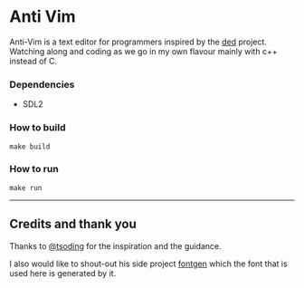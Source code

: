 # Anti Vim
Anti-Vim is a text editor for programmers inspired by the [ded](https://github.com/tsoding/ded) project.
Watching along and coding as we go in my own flavour mainly with c++ instead of C.

### Dependencies
- SDL2

### How to build
```make build```

### How to run 
```make run```

-----

## Credits and thank you
Thanks to [@tsoding](https://github.com/tsoding) for the inspiration and the guidance.

I also would like to shout-out his side project [fontgen](https://github.com/tsoding/domsson-fontgen) which the font that is used here is generated by it.
